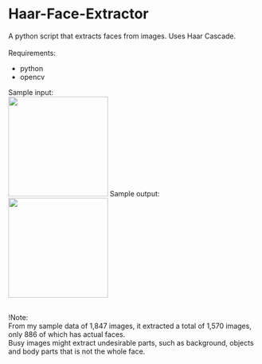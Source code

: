 # Haar-Face-Extractor
A python script that extracts faces from images. Uses Haar Cascade.
<br><br>
Requirements:<br>
- python<br>
- opencv<br>

Sample input:<br>
<img src="https://user-images.githubusercontent.com/82570638/129541843-f0f26740-c1ab-4339-8975-dc81e60b03b7.jpg" width=200 height=200>
Sample output:<br>
<img src="https://user-images.githubusercontent.com/82570638/129541891-5d7399b9-1323-45a9-a79e-b785ed7537ed.png" width=200 height=200>

<br>
!Note:<br>
From my sample data of 1,847 images, it extracted a total of 1,570 images, only 886 of which has actual faces.<br>
Busy images might extract undesirable parts, such as background, objects and body parts that is not the whole face.<br>

